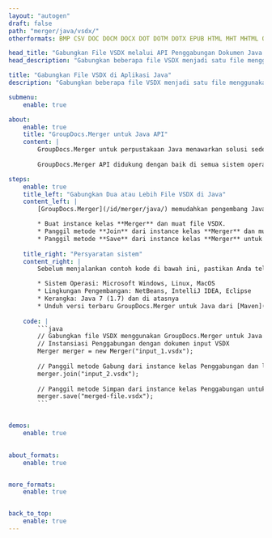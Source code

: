 ```yaml
---
layout: "autogen"
draft: false
path: "merger/java/vsdx/"
otherformats: BMP CSV DOC DOCM DOCX DOT DOTM DOTX EPUB HTML MHT MHTML ODP ODS ODT OTP OTT PDF PNG POTM POTX PPS PPSM PPSX PPT PPTM PPTX PS RTF TEX TIF TIFF TSV TXT VDX VSDM VSSM VSSX VSTM VSTX VSX VTX XLAM XLS XLSB XLSM XLSX XLT XLTM XLTX XPS

head_title: "Gabungkan File VSDX melalui API Penggabungan Dokumen Java & J2SE"
head_description: "Gabungkan beberapa file VSDX menjadi satu file menggunakan API penggabungan dokumen Java dengan semua data, gaya, dan pemformatan sebagai dokumen sumber."

title: "Gabungkan File VSDX di Aplikasi Java"
description: "Gabungkan beberapa file VSDX menjadi satu file menggunakan API penggabungan dokumen Java. Gabungkan halaman atau rentang halaman yang dipilih dari berbagai dokumen sumber menjadi satu dokumen hasil dengan semua data, gaya, dan pemformatan sebagai dokumen sumber."

submenu:
    enable: true

about:
    enable: true
    title: "GroupDocs.Merger untuk Java API"
    content: |
        GroupDocs.Merger untuk perpustakaan Java menawarkan solusi sederhana untuk menggabungkan & membagi dengan aman antara berbagai format dokumen termasuk PDF, Microsoft Office (Word, Excel, PowerPoint, OneNote), OpenDocument, HTML, gambar dan banyak lainnya dalam aplikasi .NET. Dengan menambahkan hanya beberapa baris kode, lakukan beberapa operasi dokumen seperti memindahkan, menghapus, memutar, menukar, mengekstrak, atau mengubah orientasi halaman di dalam dokumen. API penggabungan dokumen juga mendukung pratinjau halaman dokumen sebagai gambar untuk menganalisis struktur dokumen, pemformatan, dan konten pada halaman.
        
        GroupDocs.Merger API didukung dengan baik di semua sistem operasi utama dan versi Java termasuk J2SE 7.0 (1.7), J2SE 8.0 (1.8) dan Java 10.

steps:
    enable: true
    title_left: "Gabungkan Dua atau Lebih File VSDX di Java"
    content_left: |
        [GroupDocs.Merger](/id/merger/java/) memudahkan pengembang Java untuk menggabungkan beberapa file VSDX dengan menerapkan beberapa langkah mudah.

        * Buat instance kelas **Merger** dan muat file VSDX.
        * Panggil metode **Join** dari instance kelas **Merger** dan muat file VSDX lainnya.
        * Panggil metode **Save** dari instance kelas **Merger** untuk menyimpan dokumen yang digabungkan.
        
    title_right: "Persyaratan sistem"
    content_right: |
        Sebelum menjalankan contoh kode di bawah ini, pastikan Anda telah menginstal prasyarat berikut di sistem Anda.

        * Sistem Operasi: Microsoft Windows, Linux, MacOS
        * Lingkungan Pengembangan: NetBeans, IntelliJ IDEA, Eclipse
        * Kerangka: Java 7 (1.7) dan di atasnya
        * Unduh versi terbaru GroupDocs.Merger untuk Java dari [Maven](https://repository.groupdocs.com/webapp/#/artifacts/browse/tree/General/repo/com/groupdocs/groupdocs-merger)
        
    code: |
        ```java
        // Gabungkan file VSDX menggunakan GroupDocs.Merger untuk Java API
        // Instansiasi Penggabungan dengan dokumen input VSDX
        Merger merger = new Merger("input_1.vsdx");
        
        // Panggil metode Gabung dari instance kelas Penggabungan dan lewati jalur dokumen sumber kedua
        merger.join("input_2.vsdx");
            
        // Panggil metode Simpan dari instance kelas Penggabungan untuk menyimpan dokumen yang digabungkan
        merger.save("merged-file.vsdx");        
        ```        


demos:
    enable: true
        

about_formats:
    enable: true


more_formats:
    enable: true


back_to_top:
    enable: true
---
```


